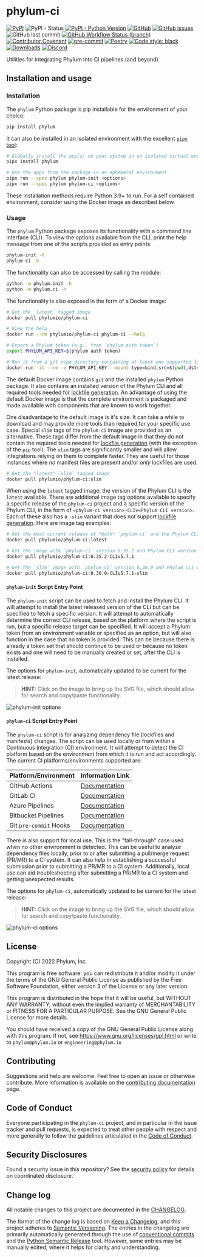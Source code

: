 # phylum-ci
[![PyPI](https://img.shields.io/pypi/v/phylum)](https://pypi.org/project/phylum/)
![PyPI - Status](https://img.shields.io/pypi/status/phylum)
[![PyPI - Python Version](https://img.shields.io/pypi/pyversions/phylum)](https://pypi.org/project/phylum/)
[![GitHub](https://img.shields.io/github/license/phylum-dev/phylum-ci)][license]
[![GitHub issues](https://img.shields.io/github/issues/phylum-dev/phylum-ci)][issues]
![GitHub last commit](https://img.shields.io/github/last-commit/phylum-dev/phylum-ci)
[![GitHub Workflow Status (branch)][workflow_shield]][workflow_test]
[![Contributor Covenant](https://img.shields.io/badge/Contributor%20Covenant-2.1-4baaaa.svg)][CoC]
[![pre-commit](https://img.shields.io/badge/pre--commit-enabled-brightgreen?logo=pre-commit)][pre-commit]
[![Poetry](https://img.shields.io/endpoint?url=https://python-poetry.org/badge/v0.json)][poetry]
[![Code style: black](https://img.shields.io/badge/code%20style-black-000000.svg)][black]
[![Downloads](https://static.pepy.tech/badge/phylum/month)][downloads]
[![Discord](https://img.shields.io/discord/1070071012353376387?logo=discord)][discord_invite]

Utilities for integrating Phylum into CI pipelines (and beyond)

[license]: https://github.com/phylum-dev/phylum-ci/blob/main/LICENSE
[issues]: https://github.com/phylum-dev/phylum-ci/issues
[workflow_shield]: https://img.shields.io/github/actions/workflow/status/phylum-dev/phylum-ci/test.yml?branch=main&label=tests&logo=GitHub
[workflow_test]: https://github.com/phylum-dev/phylum-ci/actions/workflows/test.yml
[CoC]: https://github.com/phylum-dev/phylum-ci/blob/main/CODE_OF_CONDUCT.md
[pre-commit]: https://github.com/pre-commit/pre-commit
[poetry]: https://python-poetry.org/
[black]: https://github.com/psf/black
[downloads]: https://pepy.tech/project/phylum
[discord_invite]: https://discord.gg/Fe6pr5eW6p

## Installation and usage

### Installation

The `phylum` Python package is pip installable for the environment of your choice:

```sh
pip install phylum
```

It can also be installed in an isolated environment with the excellent [`pipx` tool](https://pypa.github.io/pipx/):

```sh
# Globally install the app(s) on your system in an isolated virtual environment for the package
pipx install phylum

# Use the apps from the package in an ephemeral environment
pipx run --spec phylum phylum-init <options>
pipx run --spec phylum phylum-ci <options>
```

These installation methods require Python 3.9+ to run.
For a self contained environment, consider using the Docker image as described below.

### Usage

The `phylum` Python package exposes its functionality with a command line interface (CLI).
To view the options available from the CLI, print the help message from one of the scripts provided as entry points:

```sh
phylum-init -h
phylum-ci -h
```

The functionality can also be accessed by calling the module:

```sh
python -m phylum.init -h
python -m phylum.ci -h
```

The functionality is also exposed in the form of a Docker image:

```sh
# Get the `latest` tagged image
docker pull phylumio/phylum-ci

# View the help
docker run --rm phylumio/phylum-ci phylum-ci --help

# Export a Phylum token (e.g., from `phylum auth token`)
export PHYLUM_API_KEY=$(phylum auth token)

# Run it from a git repo directory containing at least one supported lockfile or manifest
docker run -it --rm -e PHYLUM_API_KEY --mount type=bind,src=$(pwd),dst=/phylum -w /phylum phylumio/phylum-ci
```

The default Docker image contains `git` and the installed `phylum` Python package.
It also contains an installed version of the Phylum CLI and all required tools needed for [lockfile generation].
An advantage of using the default Docker image is that the complete environment is packaged and made available with
components that are known to work together.

One disadvantage to the default image is it's size. It can take a while to download and may provide more tools than
required for your specific use case. Special `slim` tags of the `phylum-ci` image are provided as an alternative.
These tags differ from the default image in that they do not contain the required tools needed for [lockfile generation]
(with the exception of the `pip` tool). The `slim` tags are significantly smaller and will allow integrations relying
on them to complete faster. They are useful for those instances where *no* manifest files are present and/or *only*
lockfiles are used.

```sh
# Get the "latest" `slim` tagged image
docker pull phylumio/phylum-ci:slim
```

When using the `latest` tagged image, the version of the Phylum CLI is the `latest` available.
There are additional image tag options available to specify a specific release of the `phylum-ci` project and a specific
version of the Phylum CLI, in the form of `<phylum-ci version>-CLIv<Phylum CLI version>`.
Each of these also has a `-slim` variant that does not support [lockfile generation]. Here are image tag examples:

```sh
# Get the most current release of *both* `phylum-ci` and the Phylum CLI
docker pull phylumio/phylum-ci:latest

# Get the image with `phylum-ci` version 0.35.2 and Phylum CLI version 5.7.1
docker pull phylumio/phylum-ci:0.35.2-CLIv5.7.1

# Get the `slim` image with `phylum-ci` version 0.36.0 and Phylum CLI version 5.7.1
docker pull phylumio/phylum-ci:0.36.0-CLIv5.7.1-slim
```

[lockfile generation]: https://docs.phylum.io/docs/lockfile_generation

#### `phylum-init` Script Entry Point

The `phylum-init` script can be used to fetch and install the Phylum CLI.
It will attempt to install the latest released version of the CLI but can be specified to fetch a specific version.
It will attempt to automatically determine the correct CLI release, based on the platform where the script is run, but
a specific release target can be specified.
It will accept a Phylum token from an environment variable or specified as an option, but will also function in the case
that no token is provided. This can be because there is already a token set that should continue to be used or because
no token exists and one will need to be manually created or set, after the CLI is installed.

The options for `phylum-init`, automatically updated to be current for the latest release:

> **HINT:** Click on the image to bring up the SVG file, which should allow for search and copy/paste functionality.

![phylum-init options](https://raw.githubusercontent.com/phylum-dev/phylum-ci/main/docs/img/phylum-init_options.svg)

#### `phylum-ci` Script Entry Point

The `phylum-ci` script is for analyzing dependency file (lockfiles and manifests) changes.
The script can be used locally or from within a Continuous Integration (CI) environment.
It will attempt to detect the CI platform based on the environment from which it is run and act accordingly.
The current CI platforms/environments supported are:

|Platform/Environment|Information Link|
|--------------------|---------------------|
|GitHub Actions|[Documentation][github_docs]|
|GitLab CI|[Documentation][gitlab_docs]|
|Azure Pipelines|[Documentation][azure_docs]|
|Bitbucket Pipelines|[Documentation][bb_pipelines_docs]|
|Git `pre-commit` Hooks|[Documentation][precommit_docs]|

There is also support for local use. This is the "fall-through" case used when no other environment is detected.
This can be useful to analyze dependency files locally, prior to or after submitting a pull/merge request (PR/MR) to a
CI system. It can also help in establishing a successful submission prior to submitting a PR/MR to a CI system.
Additionally, local use can aid troubleshooting after submitting a PR/MR to a CI system and getting unexpected results.

The options for `phylum-ci`, automatically updated to be current for the latest release:

> **HINT:** Click on the image to bring up the SVG file, which should allow for search and copy/paste functionality.

![phylum-ci options](https://raw.githubusercontent.com/phylum-dev/phylum-ci/main/docs/img/phylum-ci_options.svg)

[github_docs]: https://docs.phylum.io/docs/github_actions
[gitlab_docs]: https://docs.phylum.io/docs/gitlab_ci
[azure_docs]: https://docs.phylum.io/docs/azure_pipelines
[bb_pipelines_docs]: https://docs.phylum.io/docs/bitbucket_pipelines
[precommit_docs]: https://docs.phylum.io/docs/git_precommit

## License

Copyright (C) 2022  Phylum, Inc.

This program is free software: you can redistribute it and/or modify it under the terms of the GNU General Public
License as published by the Free Software Foundation, either version 3 of the License or any later version.

This program is distributed in the hope that it will be useful, but WITHOUT ANY WARRANTY; without even the implied
warranty of MERCHANTABILITY or FITNESS FOR A PARTICULAR PURPOSE. See the GNU General Public License for more details.

You should have received a copy of the GNU General Public License along with this program.
If not, see <https://www.gnu.org/licenses/gpl.html> or write to `phylum@phylum.io` or `engineering@phylum.io`

## Contributing

Suggestions and help are welcome. Feel free to open an issue or otherwise contribute.
More information is available on the [contributing documentation][contributing] page.

[contributing]: https://github.com/phylum-dev/phylum-ci/blob/main/CONTRIBUTING.md

## Code of Conduct

Everyone participating in the `phylum-ci` project, and in particular in the issue tracker and pull requests, is
expected to treat other people with respect and more generally to follow the guidelines articulated in the
[Code of Conduct][CoC].

## Security Disclosures

Found a security issue in this repository? See the [security policy][security]
for details on coordinated disclosure.

[security]: https://github.com/phylum-dev/phylum-ci/blob/main/docs/security.md

## Change log

All notable changes to this project are documented in the [CHANGELOG][changelog].

The format of the change log is based on [Keep a Changelog](https://keepachangelog.com/en/1.0.0/),
and this project adheres to [Semantic Versioning](https://semver.org/spec/v2.0.0.html).
The entries in the changelog are primarily automatically generated through the use of
[conventional commits](https://www.conventionalcommits.org) and the
[Python Semantic Release](https://python-semantic-release.readthedocs.io/en/latest/index.html) tool.
However, some entries may be manually edited, where it helps for clarity and understanding.

[changelog]: https://github.com/phylum-dev/phylum-ci/blob/main/CHANGELOG.md
